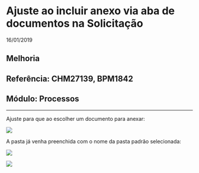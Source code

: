 # Ajuste ao incluir anexo via aba de documentos na Solicitação
16/01/2019
## Melhoria
## Referência: CHM27139, BPM1842
## Módulo: Processos
***

Ajuste para que ao escolher um documento para anexar:

![]([PATH_IMG]/CHM27139_img_doc_processo.png)


A pasta já venha preenchida com o nome da pasta padrão selecionada:

![]([PATH_IMG]/CHM27139_escolha_pasta.png)

![]([PATH_IMG]/CHM27139_img_selecao_pasta.png)